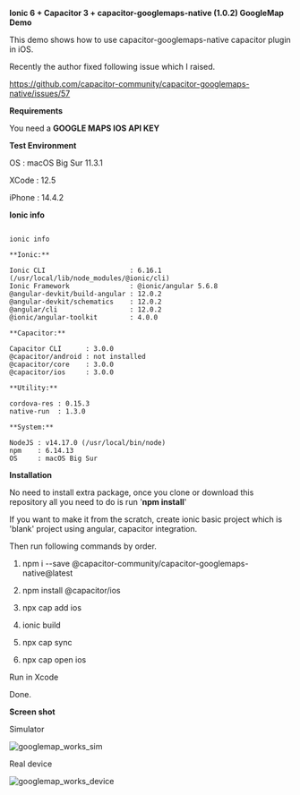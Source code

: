 **Ionic 6 + Capacitor 3 + capacitor-googlemaps-native (1.0.2) GoogleMap Demo** 

This demo shows how to use capacitor-googlemaps-native capacitor plugin in iOS.

Recently the author fixed following issue which I raised.

https://github.com/capacitor-community/capacitor-googlemaps-native/issues/57

**Requirements**

You need a **GOOGLE MAPS IOS API KEY**

**Test Environment**

OS : macOS Big Sur 11.3.1

XCode : 12.5

iPhone : 14.4.2

**Ionic info**

<pre><code>
ionic info

**Ionic:**

Ionic CLI                     : 6.16.1 (/usr/local/lib/node_modules/@ionic/cli)
Ionic Framework               : @ionic/angular 5.6.8
@angular-devkit/build-angular : 12.0.2
@angular-devkit/schematics    : 12.0.2
@angular/cli                  : 12.0.2
@ionic/angular-toolkit        : 4.0.0

**Capacitor:**

Capacitor CLI      : 3.0.0
@capacitor/android : not installed
@capacitor/core    : 3.0.0
@capacitor/ios     : 3.0.0

**Utility:**

cordova-res : 0.15.3
native-run  : 1.3.0

**System:**

NodeJS : v14.17.0 (/usr/local/bin/node)
npm    : 6.14.13
OS     : macOS Big Sur
</code></pre>


**Installation**

No need to install extra package, once you clone or download this repository all you need to do is run '**npm install**'

If you want to make it from the scratch, create ionic basic project which is 'blank' project using angular, capacitor integration.

Then run following commands by order.

1. npm i --save @capacitor-community/capacitor-googlemaps-native@latest

2. npm install @capacitor/ios

3. npx cap add ios

4. ionic build

5. npx cap sync 

6. npx cap open ios

Run in Xcode 

Done.

**Screen shot**

Simulator

![googlemap_works_sim](https://user-images.githubusercontent.com/2142419/120635795-35c01100-c4b0-11eb-981c-067a36bff017.png)

Real device

![googlemap_works_device](https://user-images.githubusercontent.com/2142419/120635782-32c52080-c4b0-11eb-828c-8e0d4819735f.png)


